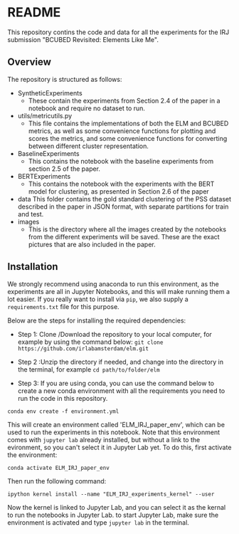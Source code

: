 # README

This repository contins the code and data for all the experiments for the IRJ submission "BCUBED Revisited: Elements Like Me".

## Overview

The repository is structured as follows:
- SyntheticExperiments
  - These contain the experiments from Section 2.4 of the paper in a notebook and require no dataset to run.
 - utils/metricutils.py
   - This file contains the implementations of both the ELM and BCUBED metrics, as well as some convenience functions for plotting and scores the metrics, and some convenience functions for converting between different cluster representation.
- BaselineExperiments
   - This contains the notebook with the baseline experiments from section 2.5 of the paper.
- BERTExperiments
   - This contains the notebook with the experiments with the BERT model for clustering, as presented in Section 2.6 of the paper
- data
   This folder contains the gold standard clustering of the PSS dataset described in the paper in JSON format, with separate partitions for train and test.
- images
   - This is the directory where all the images created by the notebooks from the different experiments will be saved. These are the exact pictures that are also included in the paper.


## Installation

We strongly recommend using anaconda to run this environment, as the experiments are all in Jupyter Notebooks, and this will make running them a lot easier. If you really want to install via `pip`, we also supply a `requirements.txt` file for this purpose.


Below are the steps for installing the required dependencies:

- Step 1: Clone /Download the repository to your local computer, for example by using the command below: `git clone https://github.com/irlabamsterdam/elm.git`

- Step 2 :Unzip the directory if needed, and change into the directory in the terminal, for example `cd path/to/folder/elm `

- Step 3: If you are using conda, you can use the command below to create a new conda environment with all the requirements you need to run the code in this repository.

`conda env create -f environment.yml`

This will create an environment called 'ELM_IRJ_paper_env', which can be used to run the experiments in this notebook. Note that this environment comes with `jupyter lab` already installed, but without a link to the evironment, so you can't select it in Jupyter Lab yet.
To do this, first activate the environment:

`conda activate ELM_IRJ_paper_env`

Then run the following command:

`ipython kernel install --name "ELM_IRJ_experiments_kernel" --user`

Now the kernel is linked to Jupyter Lab, and you can select it as the kernal to run the notebooks in Jupyter Lab. to start Jupyter Lab, make sure the environment is activated and type `jupyter lab` in the terminal.
